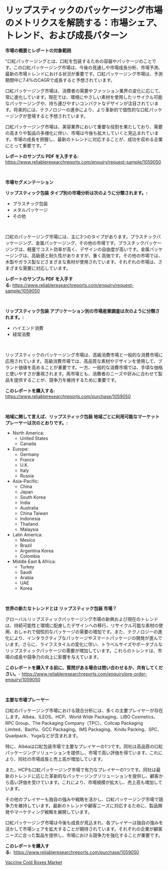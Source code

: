 <p><h1>リップスティックのパッケージング市場のメトリクスを解読する：市場シェア、トレンド、および成長パターン</h1></p><p><strong>市場の概要とレポートの対象範囲</strong></p>
<p><p>"口紅パッケージングとは、口紅を包装するための容器やパッケージのことです。この口紅パッケージング市場は、今後の見通しや市場成長分析、市場予測、最新の市場トレンドにおける状況が重要です。口紅パッケージング市場は、予測期間中に7.4%のCAGRで成長すると予想されています。</p><p>口紅パッケージング市場は、消費者の需要やファッション業界の変化に応じて、常に進化しています。現在では、環境にやさしい素材を使用したリサイクル可能なパッケージングや、持ち運びやすいコンパクトなデザインが注目されています。将来的には、テクノロジーの進歩により、より革新的で個性的な口紅パッケージングが登場すると予想されています。</p><p>口紅パッケージング市場は、美容業界において重要な役割を果たしており、需要の高まりや製品の多様化に伴い、市場は今後も拡大していくと見込まれています。市場の成長を把握し、最新のトレンドに対応することが、成功を収める企業にとって重要です。"</p></p>
<p><strong>レポートのサンプル PDF を入手する:</strong> <a href="https://www.reliableresearchreports.com/enquiry/request-sample/1059050">https://www.reliableresearchreports.com/enquiry/request-sample/1059050</a></p>
<p>&nbsp;</p>
<p><strong>市場セグメンテーション</strong></p>
<p><strong>リップスティック包装 タイプ別の市場分析は次のように分類されます。:</strong></p>
<p><ul><li>プラスチック包装</li><li>メタルパッケージ</li><li>その他</li></ul></p>
<p>&nbsp;</p>
<p><p>口紅のパッケージング市場には、主に3つのタイプがあります。プラスチックパッケージング、金属パッケージング、その他の市場です。プラスチックパッケージングは、軽量でコスト効率が高く、デザインの自由度が高いです。金属パッケージングは、高級感と耐久性がありますが、重く高価です。その他の市場では、木製やガラス製などさまざまな素材が使用されています。それぞれの市場は、さまざまな需要に対応しています。</p></p>
<p><strong>レポートのサンプル PDF を入手する:</strong>&nbsp;<a href="https://www.reliableresearchreports.com/enquiry/request-sample/1059050">https://www.reliableresearchreports.com/enquiry/request-sample/1059050</a></p>
<p>&nbsp;</p>
<p><strong> リップスティック包装 アプリケーション別の市場産業調査は次のように分類されます。:</strong></p>
<p><ul><li>ハイエンド消費</li><li>経常消費</li></ul></p>
<p>&nbsp;</p>
<p><p>リップスティックのパッケージング市場は、高級消費市場と一般的な消費市場に応用されています。高級消費市場では、高品質な素材やデザインを使用して、ブランド価値を高めることが重要です。一方、一般的な消費市場では、手頃な価格と使いやすさが重視されます。両市場とも、消費者のニーズや好みに合わせて製品を提供することが、競争力を維持するために重要です。</p></p>
<p><strong>このレポートを購入する:</strong>&nbsp; <a href="https://www.reliableresearchreports.com/purchase/1059050">https://www.reliableresearchreports.com/purchase/1059050</a></p>
<p>&nbsp;</p>
<p><strong>地域に関して言えば、リップスティック包装 地域ごとに利用可能なマーケットプレーヤーは次のとおりです。:</strong></p>
<p><ul>
    <li>
        North America:
        <ul>
            <li>United States</li>
            <li>Canada</li>
        </ul>
    </li>
    <li>
        Europe:
        <ul>
            <li>Germany</li>
            <li>France</li>
            <li>U.K.</li>
            <li>Italy</li>
            <li>Russia</li>
        </ul>
    </li>
    <li>
        Asia-Pacific:
        <ul>
            <li>China</li>
            <li>Japan</li>
            <li>South Korea</li>
            <li>India</li>
            <li>Australia</li>
            <li>China Taiwan</li>
            <li>Indonesia</li>
            <li>Thailand</li>
            <li>Malaysia</li>
        </ul>
    </li>
    <li>
        Latin America:
        <ul>
            <li>Mexico</li>
            <li>Brazil</li>
            <li>Argentina Korea</li>
            <li>Colombia</li>
        </ul>
    </li>
    <li>
        Middle East & Africa:
        <ul>
            <li>Turkey</li>
            <li>Saudi</li>
            <li>Arabia</li>
            <li>UAE</li>
            <li>Korea</li>
        </ul>
    </li>
    </ul></p>
<p>&nbsp;</p>
<p><strong>世界の新たなトレンドとは リップスティック包装 市場？</strong></p>
<p><p>グローバルリップスティックパッケージング市場の新興および現在のトレンドは、持続可能性と環境に配慮したデザインへの移行、リサイクル可能な素材の使用、おしゃれで個性的なパッケージの需要の増加です。また、テクノロジーの進化により、インタラクティブなパッケージやスマートパッケージの開発が進んでいます。さらに、ライフスタイルの変化に伴い、トラベルサイズやポータブルなリップスティックパッケージの需要が増加しています。これらのトレンドは、市場の成長や競争力の向上に影響を与えています。</p></p>
<p><strong>このレポートを購入する前に、質問がある場合は問い合わせるか、共有してください。</strong>- <a href="https://www.reliableresearchreports.com/enquiry/pre-order-enquiry/1059050">https://www.reliableresearchreports.com/enquiry/pre-order-enquiry/1059050</a></p>
<p>&nbsp;</p>
<p><strong>主要な市場プレーヤー</strong></p>
<p><p>口紅のパッケージング市場における競合分析には、多くの主要プレイヤーが存在します。Albéa、ILEOS、HCP、World Wide Packaging、LIBO Cosmetics、RPC Group、The Packaging Company（TPC）、Collcap Packaging Limited、BaoYu、GCC Packaging、IMS Packaging、Kindu Packing、SPC、Quadpack、Yugaなどが含まれます。</p><p>特に、Albéaは口紅包装市場で主要なプレイヤーの1つです。同社は高品質の口紅パッケージングソリューションを提供し、市場で高い評価を得ています。これにより、同社の市場成長と売上高が増加しています。</p><p>また、HCPも口紅パッケージング市場で有力なプレイヤーの1つです。同社は最新のトレンドに応じた革新的なパッケージングソリューションを提供し、顧客から高い評価を受けています。これにより、市場規模が拡大し、売上高も増加しています。</p><p>その他のプレイヤーも独自の強みや戦略を活かし、口紅パッケージング市場で競争力を維持しています。最新のトレンドや顧客ニーズに対応するために、製品開発やマーケティング戦略を展開しています。</p><p>口紅パッケージング市場は今後も成長が見込まれ、各プレイヤーは独自の強みを活かして市場シェアを拡大することが期待されています。それぞれの企業が顧客ニーズに合った製品を提供し、市場における競争力を強化することが重要です。</p></p>
<p><strong>このレポートを購入する:</strong>&nbsp;&nbsp;<a href="https://www.reliableresearchreports.com/purchase/1059050">https://www.reliableresearchreports.com/purchase/1059050</a></p>
<p><p><a href="https://metal-farmhouse-e95.notion.site/Vaccine-Cold-Boxes-Market-Size-and-Growth-Market-Segmentation-Regional-and-Country-Breakdowns-and-b64c31d6ac814afbbe21165dc6f20cb4">Vaccine Cold Boxes Market</a></p></p>